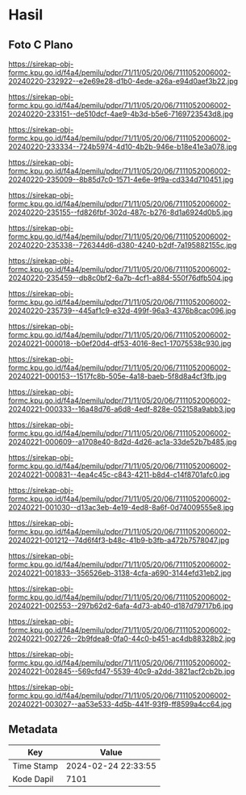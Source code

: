 # Hasil

## Foto C Plano

https://sirekap-obj-formc.kpu.go.id/f4a4/pemilu/pdpr/71/11/05/20/06/7111052006002-20240220-232922--e2e69e28-d1b0-4ede-a26a-e94d0aef3b22.jpg

https://sirekap-obj-formc.kpu.go.id/f4a4/pemilu/pdpr/71/11/05/20/06/7111052006002-20240220-233151--de510dcf-4ae9-4b3d-b5e6-7169723543d8.jpg

https://sirekap-obj-formc.kpu.go.id/f4a4/pemilu/pdpr/71/11/05/20/06/7111052006002-20240220-233334--724b5974-4d10-4b2b-946e-b18e41e3a078.jpg

https://sirekap-obj-formc.kpu.go.id/f4a4/pemilu/pdpr/71/11/05/20/06/7111052006002-20240220-235009--8b85d7c0-1571-4e6e-9f9a-cd334d710451.jpg

https://sirekap-obj-formc.kpu.go.id/f4a4/pemilu/pdpr/71/11/05/20/06/7111052006002-20240220-235155--fd826fbf-302d-487c-b276-8d1a6924d0b5.jpg

https://sirekap-obj-formc.kpu.go.id/f4a4/pemilu/pdpr/71/11/05/20/06/7111052006002-20240220-235338--726344d6-d380-4240-b2df-7a195882155c.jpg

https://sirekap-obj-formc.kpu.go.id/f4a4/pemilu/pdpr/71/11/05/20/06/7111052006002-20240220-235459--db8c0bf2-6a7b-4cf1-a884-550f76dfb504.jpg

https://sirekap-obj-formc.kpu.go.id/f4a4/pemilu/pdpr/71/11/05/20/06/7111052006002-20240220-235739--445af1c9-e32d-499f-96a3-4376b8cac096.jpg

https://sirekap-obj-formc.kpu.go.id/f4a4/pemilu/pdpr/71/11/05/20/06/7111052006002-20240221-000018--b0ef20d4-df53-4016-8ec1-17075538c930.jpg

https://sirekap-obj-formc.kpu.go.id/f4a4/pemilu/pdpr/71/11/05/20/06/7111052006002-20240221-000153--1517fc8b-505e-4a18-baeb-5f8d8a4cf3fb.jpg

https://sirekap-obj-formc.kpu.go.id/f4a4/pemilu/pdpr/71/11/05/20/06/7111052006002-20240221-000333--16a48d76-a6d8-4edf-828e-052158a9abb3.jpg

https://sirekap-obj-formc.kpu.go.id/f4a4/pemilu/pdpr/71/11/05/20/06/7111052006002-20240221-000609--a1708e40-8d2d-4d26-ac1a-33de52b7b485.jpg

https://sirekap-obj-formc.kpu.go.id/f4a4/pemilu/pdpr/71/11/05/20/06/7111052006002-20240221-000831--4ea4c45c-c843-4211-b8d4-c14f8701afc0.jpg

https://sirekap-obj-formc.kpu.go.id/f4a4/pemilu/pdpr/71/11/05/20/06/7111052006002-20240221-001030--d13ac3eb-4e19-4ed8-8a6f-0d74009555e8.jpg

https://sirekap-obj-formc.kpu.go.id/f4a4/pemilu/pdpr/71/11/05/20/06/7111052006002-20240221-001212--74d6f4f3-b48c-41b9-b3fb-a472b7578047.jpg

https://sirekap-obj-formc.kpu.go.id/f4a4/pemilu/pdpr/71/11/05/20/06/7111052006002-20240221-001833--356526eb-3138-4cfa-a690-3144efd31eb2.jpg

https://sirekap-obj-formc.kpu.go.id/f4a4/pemilu/pdpr/71/11/05/20/06/7111052006002-20240221-002553--297b62d2-6afa-4d73-ab40-d187d79717b6.jpg

https://sirekap-obj-formc.kpu.go.id/f4a4/pemilu/pdpr/71/11/05/20/06/7111052006002-20240221-002726--2b9fdea8-0fa0-44c0-b451-ac4db88328b2.jpg

https://sirekap-obj-formc.kpu.go.id/f4a4/pemilu/pdpr/71/11/05/20/06/7111052006002-20240221-002845--569cfd47-5539-40c9-a2dd-3821acf2cb2b.jpg

https://sirekap-obj-formc.kpu.go.id/f4a4/pemilu/pdpr/71/11/05/20/06/7111052006002-20240221-003027--aa53e533-4d5b-441f-93f9-ff8599a4cc64.jpg


## Metadata

| Key        | Value               |
| ---------- | ------------------- |
| Time Stamp | 2024-02-24 22:33:55 |
| Kode Dapil | 7101                |



